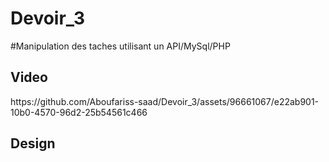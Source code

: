 # Devoir_3
#Manipulation des taches utilisant un API/MySql/PHP


<h2>Video</h2>
https://github.com/Aboufariss-saad/Devoir_3/assets/96661067/e22ab901-10b0-4570-96d2-25b54561c466

<h2>Design</h2>
